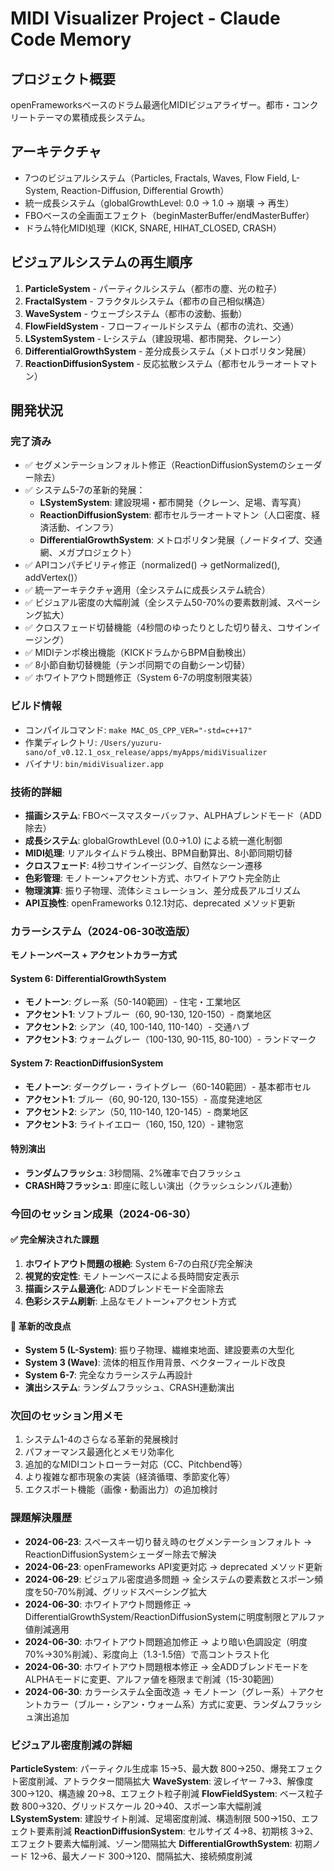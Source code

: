 # MIDI Visualizer Project - Claude Code Memory

## プロジェクト概要
openFrameworksベースのドラム最適化MIDIビジュアライザー。都市・コンクリートテーマの累積成長システム。

## アーキテクチャ
- 7つのビジュアルシステム（Particles, Fractals, Waves, Flow Field, L-System, Reaction-Diffusion, Differential Growth）
- 統一成長システム（globalGrowthLevel: 0.0 → 1.0 → 崩壊 → 再生）
- FBOベースの全画面エフェクト（beginMasterBuffer/endMasterBuffer）
- ドラム特化MIDI処理（KICK, SNARE, HIHAT_CLOSED, CRASH）

## ビジュアルシステムの再生順序
1. **ParticleSystem** - パーティクルシステム（都市の塵、光の粒子）
2. **FractalSystem** - フラクタルシステム（都市の自己相似構造）
3. **WaveSystem** - ウェーブシステム（都市の波動、振動）
4. **FlowFieldSystem** - フローフィールドシステム（都市の流れ、交通）
5. **LSystemSystem** - L-システム（建設現場、都市開発、クレーン）
6. **DifferentialGrowthSystem** - 差分成長システム（メトロポリタン発展）
7. **ReactionDiffusionSystem** - 反応拡散システム（都市セルラーオートマトン）

## 開発状況
### 完了済み
- ✅ セグメンテーションフォルト修正（ReactionDiffusionSystemのシェーダー除去）
- ✅ システム5-7の革新的発展：
  - **LSystemSystem**: 建設現場・都市開発（クレーン、足場、青写真）
  - **ReactionDiffusionSystem**: 都市セルラーオートマトン（人口密度、経済活動、インフラ）
  - **DifferentialGrowthSystem**: メトロポリタン発展（ノードタイプ、交通網、メガプロジェクト）
- ✅ APIコンパチビリティ修正（normalized() → getNormalized(), addVertex()）
- ✅ 統一アーキテクチャ適用（全システムに成長システム統合）
- ✅ ビジュアル密度の大幅削減（全システム50-70%の要素数削減、スペーシング拡大）
- ✅ クロスフェード切替機能（4秒間のゆったりとした切り替え、コサインイージング）
- ✅ MIDIテンポ検出機能（KICKドラムからBPM自動検出）
- ✅ 8小節自動切替機能（テンポ同期での自動シーン切替）
- ✅ ホワイトアウト問題修正（System 6-7の明度制限実装）

### ビルド情報
- コンパイルコマンド: `make MAC_OS_CPP_VER="-std=c++17"`
- 作業ディレクトリ: `/Users/yuzuru-sano/of_v0.12.1_osx_release/apps/myApps/midiVisualizer`
- バイナリ: `bin/midiVisualizer.app`

### 技術的詳細
- **描画システム**: FBOベースマスターバッファ、ALPHAブレンドモード（ADD除去）
- **成長システム**: globalGrowthLevel (0.0→1.0) による統一進化制御
- **MIDI処理**: リアルタイムドラム検出、BPM自動算出、8小節同期切替
- **クロスフェード**: 4秒コサインイージング、自然なシーン遷移
- **色彩管理**: モノトーン+アクセント方式、ホワイトアウト完全防止
- **物理演算**: 振り子物理、流体シミュレーション、差分成長アルゴリズム
- **API互換性**: openFrameworks 0.12.1対応、deprecated メソッド更新

### カラーシステム（2024-06-30改造版）
**モノトーンベース + アクセントカラー方式**

#### System 6: DifferentialGrowthSystem
- **モノトーン**: グレー系（50-140範囲）- 住宅・工業地区
- **アクセント1**: ソフトブルー（60, 90-130, 120-150）- 商業地区
- **アクセント2**: シアン（40, 100-140, 110-140）- 交通ハブ
- **アクセント3**: ウォームグレー（100-130, 90-115, 80-100）- ランドマーク

#### System 7: ReactionDiffusionSystem
- **モノトーン**: ダークグレー・ライトグレー（60-140範囲）- 基本都市セル
- **アクセント1**: ブルー（60, 90-120, 130-155）- 高度発達地区
- **アクセント2**: シアン（50, 110-140, 120-145）- 商業地区
- **アクセント3**: ライトイエロー（160, 150, 120）- 建物窓

#### 特別演出
- **ランダムフラッシュ**: 3秒間隔、2%確率で白フラッシュ
- **CRASH時フラッシュ**: 即座に眩しい演出（クラッシュシンバル連動）

### 今回のセッション成果（2024-06-30）
#### ✅ 完全解決された課題
1. **ホワイトアウト問題の根絶**: System 6-7の白飛び完全解決
2. **視覚的安定性**: モノトーンベースによる長時間安定表示
3. **描画システム最適化**: ADDブレンドモード全面除去
4. **色彩システム刷新**: 上品なモノトーン+アクセント方式

#### 🎨 革新的改良点
- **System 5 (L-System)**: 振り子物理、繊維束地面、建設要素の大型化
- **System 3 (Wave)**: 流体的相互作用背景、ベクターフィールド改良
- **System 6-7**: 完全なカラーシステム再設計
- **演出システム**: ランダムフラッシュ、CRASH連動演出

### 次回のセッション用メモ
1. システム1-4のさらなる革新的発展検討
2. パフォーマンス最適化とメモリ効率化
3. 追加的なMIDIコントローラー対応（CC、Pitchbend等）
4. より複雑な都市現象の実装（経済循環、季節変化等）
5. エクスポート機能（画像・動画出力）の追加検討

### 課題解決履歴
- **2024-06-23**: スペースキー切り替え時のセグメンテーションフォルト → ReactionDiffusionSystemシェーダー除去で解決
- **2024-06-23**: openFrameworks API変更対応 → deprecated メソッド更新
- **2024-06-29**: ビジュアル密度過多問題 → 全システムの要素数とスポーン頻度を50-70%削減、グリッドスペーシング拡大
- **2024-06-30**: ホワイトアウト問題修正 → DifferentialGrowthSystem/ReactionDiffusionSystemに明度制限とアルファ値削減適用
- **2024-06-30**: ホワイトアウト問題追加修正 → より暗い色調設定（明度70%→30%削減）、彩度向上（1.3-1.5倍）で高コントラスト化
- **2024-06-30**: ホワイトアウト問題根本修正 → 全ADDブレンドモードをALPHAモードに変更、アルファ値を極限まで削減（15-30範囲）
- **2024-06-30**: カラーシステム全面改造 → モノトーン（グレー系）＋アクセントカラー（ブルー・シアン・ウォーム系）方式に変更、ランダムフラッシュ演出追加

### ビジュアル密度削減の詳細
**ParticleSystem**: パーティクル生成率 15→5、最大数 800→250、爆発エフェクト密度削減、アトラクター間隔拡大
**WaveSystem**: 波レイヤー 7→3、解像度 300→120、構造線 20→8、エフェクト粒子削減
**FlowFieldSystem**: ベース粒子数 800→320、グリッドスケール 20→40、スポーン率大幅削減
**LSystemSystem**: 建設サイト削減、足場密度削減、構造制限 500→150、エフェクト要素削減
**ReactionDiffusionSystem**: セルサイズ 4→8、初期核 3→2、エフェクト要素大幅削減、ゾーン間隔拡大
**DifferentialGrowthSystem**: 初期ノード 12→6、最大ノード 300→120、間隔拡大、接続頻度削減